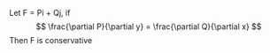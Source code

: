 
Let F = Pi + Qj, if 
$$
\frac{\partial P}{\partial y} = \frac{\partial Q}{\partial x}
$$
Then F is conservative

